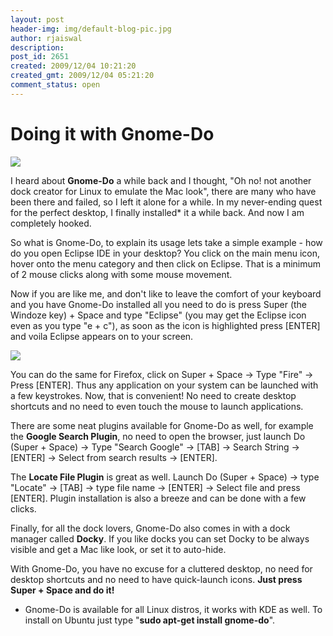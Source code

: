 ```yaml
---
layout: post
header-img: img/default-blog-pic.jpg
author: rjaiswal
description: 
post_id: 2651
created: 2009/12/04 10:21:20
created_gmt: 2009/12/04 05:21:20
comment_status: open
---
```


# Doing it with Gnome-Do

![][1]

I heard about **Gnome-Do** a while back and I thought, "Oh no! not another dock creator for Linux to emulate the Mac look", there are many who have been there and failed, so I left it alone for a while. In my never-ending quest for the perfect desktop, I finally installed* it a while back. And now I am completely hooked.

So what is Gnome-Do, to explain its usage lets take a simple example - how do you open Eclipse IDE in your desktop? You click on the main menu icon, hover onto the menu category and then click on Eclipse. That is a minimum of 2 mouse clicks along with some mouse movement.

Now if you are like me, and don't like to leave the comfort of your keyboard and you have Gnome-Do installed all you need to do is press Super (the Windoze key) + Space and type "Eclipse" (you may get the Eclipse icon even as you type "e + c"), as soon as the icon is highlighted press [ENTER] and voila Eclipse appears on to your screen.

![][2]

You can do the same for Firefox, click on Super + Space -> Type "Fire" -> Press [ENTER]. Thus any application on your system can be launched with a few keystrokes. Now, that is convenient! No need to create desktop shortcuts and no need to even touch the mouse to launch applications.

There are some neat plugins available for Gnome-Do as well, for example the **Google Search Plugin**, no need to open the browser, just launch Do (Super + Space) -> Type "Search Google" -> [TAB] -> Search String -> [ENTER] -> Select from search results -> [ENTER].

The **Locate File Plugin** is great as well. Launch Do (Super + Space) -> type "Locate" -> [TAB] -> type file name -> [ENTER] -> Select file and press [ENTER]. Plugin installation is also a breeze and can be done with a few clicks.

Finally, for all the dock lovers, Gnome-Do also comes in with a dock manager called **Docky**. If you like docks you can set Docky to be always visible and get a Mac like look, or set it to auto-hide.

With Gnome-Do, you have no excuse for a cluttered desktop, no need for desktop shortcuts and no need to have quick-launch icons. **Just press Super + Space and do it!**

  * Gnome-Do is available for all Linux distros, it works with KDE as well. To install on Ubuntu just type "**sudo apt-get install gnome-do**".

   [1]: http://xebee.xebia.in/wp-content/uploads/2009/12/Gnome-Do.png
   [2]: http://xebee.xebia.in/wp-content/uploads/2009/12/launching-eclipse.png